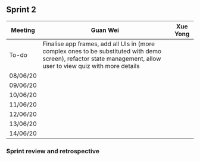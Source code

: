 ## Sprint 2

Meeting|Guan Wei|Xue Yong
---|---------|----------
To-do|Finalise app frames, add all UIs in (more complex ones to be substituted with demo screen), refactor state management, allow user to view quiz with more details|
08/06/20||
09/06/20||
10/06/20||
11/06/20||
12/06/20||
13/06/20||
14/06/20||

### Sprint review and retrospective
